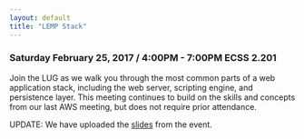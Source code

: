 ```yaml
---
layout: default
title: "LEMP Stack"
---
```


### Saturday February 25, 2017 / 4:00PM - 7:00PM ECSS 2.201

Join the LUG as we walk you through the most common parts of a web application stack, including the web server, scripting engine, and persistence layer. This meeting continues to build on the skills and concepts from our last AWS meeting, but does not require prior attendance.

UPDATE: We have uploaded the [slides](/uploads/aws/AWS_part_2.pdf) from the event.
